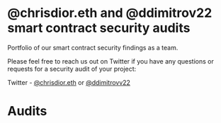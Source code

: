 # @chrisdior.eth and @ddimitrov22 smart contract security audits

Portfolio of our smart contract security findings as a team.

Please feel free to reach us out on Twitter if you have any questions or requests for a security audit of your project:

Twitter - [@chrisdior.eth](https://twitter.com/chrisdior777) or [@ddimitrovv22](https://twitter.com/ddimitrovv22)

# Audits
